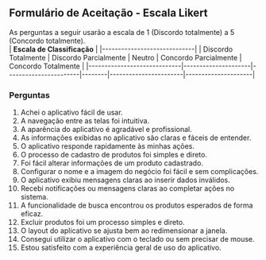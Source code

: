 ## **Formulário de Aceitação - Escala Likert**
As perguntas a seguir usarão a escala de 1 (Discordo totalmente) a 5 (Concordo totalmente).  
| **Escala de Classificação** |
|-----------------------------|
| Discordo Totalmente | Discordo Parcialmente | Neutro | Concordo Parcialmente | Concordo Totalmente |
|-----------------------------|---------------------|-----------------------|--------|-----------------------|---------------------|






### **Perguntas**
1. Achei o aplicativo fácil de usar.  
2. A navegação entre as telas foi intuitiva.  
3. A aparência do aplicativo é agradável e profissional.  
4. As informações exibidas no aplicativo são claras e fáceis de entender.  
5. O aplicativo responde rapidamente às minhas ações.  
6. O processo de cadastro de produtos foi simples e direto.  
7. Foi fácil alterar informações de um produto cadastrado.  
8. Configurar o nome e a imagem do negócio foi fácil e sem complicações.  
9. O aplicativo exibiu mensagens claras ao inserir dados inválidos.  
10. Recebi notificações ou mensagens claras ao completar ações no sistema.  
11. A funcionalidade de busca encontrou os produtos esperados de forma eficaz.  
12. Excluir produtos foi um processo simples e direto.  
13. O layout do aplicativo se ajusta bem ao redimensionar a janela.  
14. Consegui utilizar o aplicativo com o teclado ou sem precisar de mouse.  
15. Estou satisfeito com a experiência geral de uso do aplicativo. 
